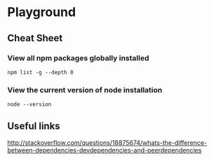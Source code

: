 # Playground

## Cheat Sheet

### View all npm packages globally installed
```
npm list -g --depth 0
```

### View the current version of node installation
```
node --version
```

## Useful links

http://stackoverflow.com/questions/18875674/whats-the-difference-between-dependencies-devdependencies-and-peerdependencies